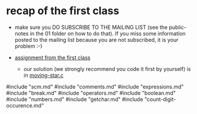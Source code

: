 # recap of the first class

- make sure you DO SUBSCRIBE TO THE MAILING LIST (see the public-notes in the 01
  folder on how to do that).  If you miss some information posted to the mailing
  list because you are not subscribed, it is your problem :-)

- [assignment from the first class](moving-star.md)
	- our solution (we strongly recommend you code it first by yourself) is
	  in [moving-star.c](/src/moving-star.c)

#include "scm.md"
#include "comments.md"
#include "expressions.md"
#include "break.md"
#include "operators.md"
#include "boolean.md"
#include "numbers.md"
#include "getchar.md"
#include "count-digit-occurence.md"
